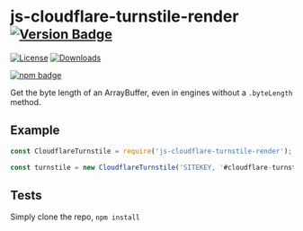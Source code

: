# js-cloudflare-turnstile-render <sup>[![Version Badge][npm-version-svg]][package-url]</sup>

[![License][license-image]][license-url]
[![Downloads][downloads-image]][downloads-url]

[![npm badge][npm-badge-png]][package-url]

Get the byte length of an ArrayBuffer, even in engines without a `.byteLength` method.

## Example

```js
const CloudflareTurnstile = require('js-cloudflare-turnstile-render');

const turnstile = new CloudflareTurnstile('SITEKEY, '#cloudflare-turnstile-show', (token) => {console.log(token)}).load();
```

## Tests
Simply clone the repo, `npm install`

[package-url]: https://npmjs.org/package/js-cloudflare-turnstile-render
[npm-version-svg]: https://versionbadg.es/SiestaCat/js-cloudflare-turnstile-render.svg
[npm-badge-png]: https://nodei.co/npm/js-cloudflare-turnstile-render.png?downloads=true&stars=true
[license-image]: https://img.shields.io/npm/l/js-cloudflare-turnstile-render.svg
[license-url]: LICENSE
[downloads-image]: https://img.shields.io/npm/dm/js-cloudflare-turnstile-render.svg
[downloads-url]: https://npm-stat.com/charts.html?package=js-cloudflare-turnstile-render